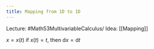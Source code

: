```yaml
---
title: Mapping from 1D to 1D
---
```

Lecture: #Math53MultivariableCalculus/
Idea: [[Mapping]]

$x=x(t)$
if $x(t)=t$, then $\mathrm{d}x=\mathrm{d}t$
